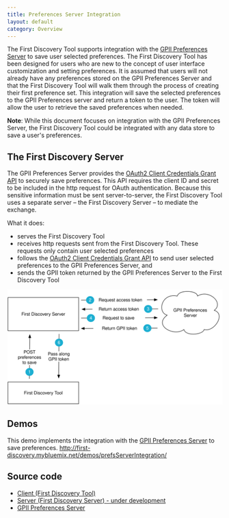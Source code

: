 ```yaml
---
title: Preferences Server Integration
layout: default
category: Overview
---
```


The First Discovery Tool supports integration with the [GPII Preferences Server](https://github.com/GPII/universal/blob/master/documentation/PreferencesServer.md) to save user selected preferences. The First Discovery Tool has been designed for users who are new to the concept of user interface customization and setting preferences. It is assumed that users will not already have any preferences stored on the GPII Preferences Server and that the First Discovery Tool will walk them through the process of creating their first preference set. This integration will save the selected preferences to the GPII Preferences server and return a token to the user. The token will allow the user to retrieve the saved preferences when needed.

**Note**: While this document focuses on integration with the GPII Preferences Server, the First Discovery Tool could be integrated with any data store to save a user's preferences.

## The First Discovery Server

The GPII Preferences Server provides the [OAuth2 Client Credentials Grant API](https://wiki.gpii.net/w/GPII_OAuth_2_Guide#Client_Credentials_Grant) to securely save preferences. This API requires the client ID and secret to be included in the http request for OAuth authentication. Because this sensitive information must be sent server-to-server, the First Discovery Tool uses a separate server – the First Discovery Server – to mediate the exchange.

What it does:

* serves the First Discovery Tool
* receives http requests sent from the First Discovery Tool. These requests only contain user selected preferences
* follows the [OAuth2 Client Credentials Grant API](https://wiki.gpii.net/w/GPII_OAuth_2_Guide#Client_Credentials_Grant) to send user selected preferences to the GPII Preferences Server, and
* sends the GPII token returned by the GPII Preferences Server to the First Discovery Tool 

![Diagram showing the integration of the First Discovery Tool and the GPII Preferences Server](images/GPII-Preferences-Server-Integration.svg)

## Demos

This demo implements the integration with the [GPII Preferences Server](https://github.com/GPII/universal/blob/master/documentation/PreferencesServer.md) to save preferences.
http://first-discovery.mybluemix.net/demos/prefsServerIntegration/

## Source code

* [Client (First Discovery Tool)](https://github.com/GPII/first-discovery)
* [Server (First Discovery Server) - under development](https://github.com/GPII/first-discovery-server)
* [GPII Preferences Server](https://github.com/GPII/universal)
